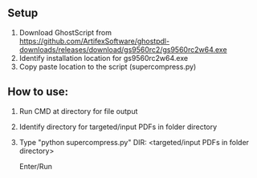 ## Setup
1. Download GhostScript from https://github.com/ArtifexSoftware/ghostpdl-downloads/releases/download/gs9560rc2/gs9560rc2w64.exe
2. Identify installation location for gs9560rc2w64.exe
3. Copy paste location to the script (supercompress.py)

## How to use:
1. Run CMD at directory for file output 
2. Identify directory for targeted/input PDFs in folder directory
3. Type "python supercompress.py"
    DIR:
    <targeted/input PDFs in folder directory>
    
    Enter/Run